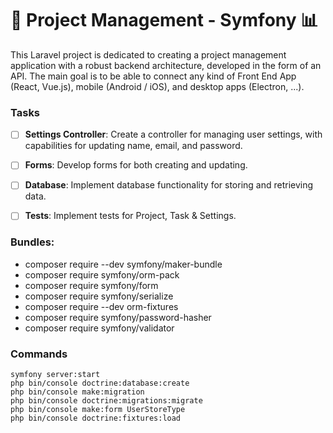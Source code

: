 # 🚀 Project Management - Symfony 📊

This Laravel project is dedicated to creating a project management application with a robust backend architecture, developed in the form of an API. The main goal is to be able to connect any kind of Front End App (React, Vue.js), mobile (Android / iOS), and desktop apps (Electron, ...).

### Tasks

- [ ] **Settings Controller**: Create a controller for managing user settings, with capabilities for updating name, email, and password.
- [ ] **Forms**: Develop forms for both creating and updating.
- [ ] **Database**: Implement database functionality for storing and retrieving data.
- [ ] **Tests**: Implement tests for Project, Task & Settings.


### Bundles:

- composer require --dev symfony/maker-bundle
- composer require symfony/orm-pack
- composer require symfony/form
- composer require symfony/serialize
- composer require --dev orm-fixtures
- composer require symfony/password-hasher
- composer require symfony/validator

### Commands

    symfony server:start
    php bin/console doctrine:database:create
    php bin/console make:migration
    php bin/console doctrine:migrations:migrate
    php bin/console make:form UserStoreType
    php bin/console doctrine:fixtures:load

